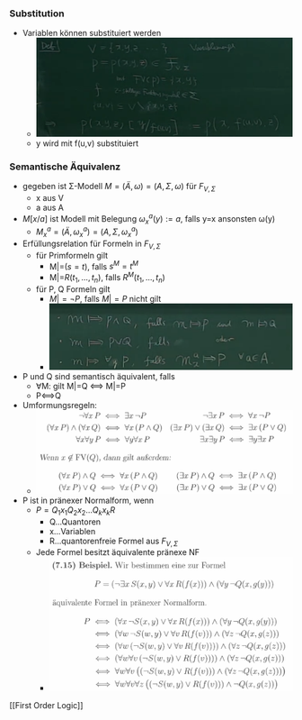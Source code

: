 ### Substitution
+ Variablen können substituiert werden
	+ ![](../../../z_images/Pasted%20image%2020220411113248.png)
	+ y wird mit f(u,v) substituiert

### Semantische Äquivalenz
+ gegeben ist Σ-Modell $M=(Ä,ω)=(A,Σ,ω)$ für $F_{V,Σ}$
	+  x aus V
	+  a aus A
+  $M[x/a]$ ist Modell mit Belegung $ω_x^a(y):=a$, falls y=x ansonsten ω(y)
	+  $M^a_x=(Ä,ω_x^a)=(A,Σ,ω_x^a)$
+  Erfüllungsrelation für Formeln in $F_{V,Σ}$
	+  für Primformeln gilt
		+  M|=$(s=t)$, falls $s^M=t^M$
		+  M|=$R(t_1,...,t_n)$, falls $R^M(t_1,...,t_n)$
	+  für P, Q Formeln gilt
		+  $M|=¬P$, falls $M|=P$ nicht gilt
		+ ![](../../../z_images/Pasted%20image%2020220411114800.png)
+  P und Q sind semantisch äquivalent, falls
	+ ∀M: gilt M|=Q <==> M|=P
	+ P<==>Q
+ Umformungsregeln:
	+ ![](../../../z_images/Pasted%20image%2020220411142454.png)
+ P ist in pränexer Normalform, wenn
	+ $P=Q_1x_1Q_2x_2...Q_kx_kR$
		+ Q...Quantoren
		+ x...Variablen
		+ R...quantorenfreie Formel aus $F_{V,Σ}$
	+ Jede Formel besitzt äquivalente pränexe NF
		+ ![](../../../z_images/Pasted%20image%2020220411143028.png)


[[First Order Logic]]